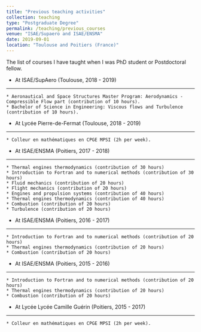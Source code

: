 ```yaml
---
title: "Previous teaching activities"
collection: teaching
type: "Postgraduate Degree"
permalink: /teaching/previous_courses
venue: "ISAE/Supaero and ISAE/ENSMA"
date: 2019-09-01
location: "Toulouse and Poitiers (France)"
---
```


The list of courses I have taught when I was PhD student or Postdoctoral fellow.


- At ISAE/SupAero (Toulouse, 2018 - 2019)
---

	* Aeronautical and Space Structures Master Program: Aerodynamics - Compressible Flow part (contribution of 10 hours).
	* Bachelor of Science in Engineering: Viscous flows and Turbulence (contribution of 10 hours).

- At Lycée Pierre-de-Fermat (Toulouse, 2018 - 2019)
---

	* Colleur en mathématiques en CPGE MPSI (2h per week).

- At ISAE/ENSMA (Poitiers, 2017 - 2018)
---

	* Thermal engines thermodynamics (contribution of 30 hours)
	* Introduction to Fortran and to numerical methods (contribution of 30 hours)
	* Fluid mechanics (contribution of 20 hours)
	* Flight mechanics (contribution of 20 hours)
	* Engines and propulsion systems (contribution of 40 hours)
	* Thermal engines thermodynamics (contribution of 40 hours)
	* Combustion (contribution of 20 hours)
	* Turbulence (contribution of 20 hours)

- At ISAE/ENSMA (Poitiers, 2016 - 2017)
---

	* Introduction to Fortran and to numerical methods (contribution of 20 hours)
	* Thermal engines thermodynamics (contribution of 20 hours)
	* Combustion (contribution of 20 hours)

- At ISAE/ENSMA (Poitiers, 2015 - 2016)
---

	* Introduction to Fortran and to numerical methods (contribution of 20 hours)
	* Thermal engines thermodynamics (contribution of 20 hours)
	* Combustion (contribution of 20 hours)

- At Lycée Lycée Camille Guérin (Poitiers, 2015 - 2017)
---

	* Colleur en mathématiques en CPGE MPSI (2h per week).
